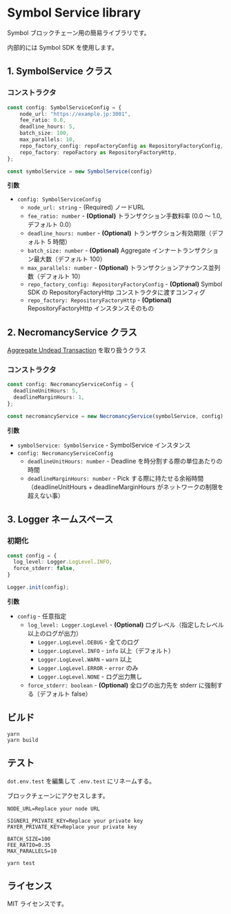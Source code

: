 # Symbol Service library

Symbol ブロックチェーン用の簡易ライブラリです。

内部的には Symbol SDK を使用します。

## 1. SymbolService クラス

### コンストラクタ

```typescript
const config: SymbolServiceConfig = {
    node_url: "https://example.jp:3001",
    fee_ratio: 0.0,
    deadline_hours: 5,
    batch_size: 100,
    max_parallels: 10,
    repo_factory_config: repoFactoryConfig as RepositoryFactoryConfig,
    repo_factory: repoFactory as RepositoryFactoryHttp,
};

const symbolService = new SymbolService(config)
```

**引数**

- `config: SymbolServiceConfig`
    - `node_url: string` - (Required) ノードURL
    - `fee_ratio: number` - **(Optional)** トランザクション手数料率 (0.0 ～ 1.0, デフォルト 0.0）
    - `deadline_hours: number` - **(Optional)** トランザクション有効期限（デフォルト 5 時間）
    - `batch_size: number` - **(Optional)** Aggregate インナートランザクション最大数（デフォルト 100）
    - `max_parallels: number` - **(Optional)** トランザクションアナウンス並列数（デフォルト 10）
    - `repo_factory_config: RepositoryFactoryConfig` - **(Optional)** Symbol SDK の RepositoryFactoryHttp コンストラクタに渡すコンフィグ
    - `repo_factory: RepositoryFactoryHttp` - **(Optional)** RepositoryFactoryHttp インスタンスそのもの

## 2. NecromancyService クラス

[Aggregate Undead Transaction](https://github.com/OPENSPHERE-Inc/aggregate-undead-poc) を取り扱うクラス

### コンストラクタ

```typescript
const config: NecromancyServiceConfig = {
  deadlineUnitHours: 5,
  deadlineMarginHours: 1,    
};

const necromancyService = new NecromancyService(symbolService, config);
```

**引数**

- `symbolService: SymbolService` - SymbolService インスタンス
- `config: NecromancyServiceConfig`
  - `deadlineUnitHours: number` - Deadline を時分割する際の単位あたりの時間
  - `deadlineMarginHours: number` - Pick する際に持たせる余裕時間（deadlineUnitHours + deadlineMarginHours がネットワークの制限を超えない事）

## 3. Logger ネームスペース

### 初期化

```typescript
const config = {
  log_level: Logger.LogLevel.INFO,
  force_stderr: false,
}

Logger.init(config);
```

**引数**

- `config` - 任意指定
  - `log_level: Logger.LogLevel` - **(Optional)** ログレベル（指定したレベル以上のログが出力）
    - `Logger.LogLevel.DEBUG` - 全てのログ
    - `Logger.LogLevel.INFO` - `info` 以上（デフォルト）
    - `Logger.LogLevel.WARN` - `warn` 以上
    - `Logger.LogLevel.ERROR` - `error` のみ
    - `Logger.LogLevel.NONE` - ログ出力無し
  - `force_stderr: boolean` - **(Optional)** 全ログの出力先を stderr に強制する（デフォルト false）

## ビルド

```shell
yarn
yarn build
```

## テスト

`dot.env.test` を編集して `.env.test` にリネームする。

ブロックチェーンにアクセスします。

```dotenv
NODE_URL=Replace your node URL

SIGNER1_PRIVATE_KEY=Replace your private key
PAYER_PRIVATE_KEY=Replace your private key

BATCH_SIZE=100
FEE_RATIO=0.35
MAX_PARALLELS=10
```

```shell
yarn test
```

## ライセンス

MIT ライセンスです。
